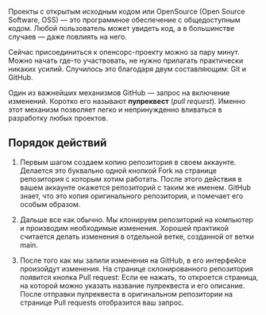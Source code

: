 Проекты с открытым исходным кодом или OpenSource (Open Source Software, OSS) — это программное обеспечение с общедоступным кодом. Любой пользователь может увидеть код, а в большинстве случаев — даже повлиять на него.

Сейчас присоединиться к опенсорс-проекту можно за пару минут. Можно начать где-то участвовать, не нужно прилагать практически никаких усилий. Случилось это благодаря двум составляющим: Git и GitHub.

Один из важнейших механизмов GitHub — запрос на включение изменений. Коротко его называют **пулреквест** (*pull request*). Именно этот механизм позволяет легко и непринужденно вливаться в разработку любых проектов.

## Порядок действий
1. Первым шагом создаем копию репозитория в своем аккаунте. Делается это буквально одной кнопкой Fork на странице репозитория с которым хотим работать. После этого действия в вашем аккаунте окажется репозиторий с таким же именем. GitHub знает, что это копия оригинального репозитория, и помечает его особым образом.

2. Дальше все как обычно. Мы клонируем репозиторий на компьютер и производим необходимые изменения. Хорошей практикой считается делать изменения в отдельной ветке, созданной от ветки main.

3. После того как мы залили изменения на GitHub, в его интерфейсе произойдут изменения. На странице склонированного репозитория появится кнопка Pull request: Если ее нажать, то откроется страница, на которой можно указать название пулреквеста и его описание. После отправки пулреквеста в оригинальном репозитории на странице Pull requests отобразится ваш запрос.